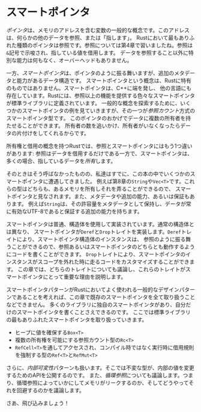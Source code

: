 <!--
# Smart Pointers
-->

# スマートポインタ

<!--
A *pointer* is a general concept for a variable that contains an address in
memory. This address refers to, or “points at,” some other data. The most
common kind of pointer in Rust is a reference, which you learned about in
Chapter 4. References are indicated by the `&` symbol and borrow the value they
point to. They don’t have any special capabilities other than referring to
data, and have no overhead.
-->

*ポインタ*は、メモリのアドレスを含む変数の一般的な概念です。このアドレスは、何らかの他のデータを参照、または「指します」。
Rustにおいて最もありふれた種類のポインタは参照です。参照については第4章で習いましたね。参照は`&`記号で示唆され、指している値を借用します。
データを参照すること以外に特別な能力は何もなく、オーバーヘッドもありません。

<!--
*Smart pointers*, on the other hand, are data structures that act like a
pointer but also have additional metadata and capabilities. The concept of
smart pointers isn’t unique to Rust: smart pointers originated in C++ and exist
in other languages as well. Rust has a variety of smart pointers defined in the
standard library that provide functionality beyond that provided by references.
To explore the general concept, we’ll look at a couple of different examples of
smart pointers, including a *reference counting* smart pointer type. This
pointer enables you to allow data to have multiple owners by keeping track of
the number of owners and, when no owners remain, cleaning up the data.
-->

一方、*スマートポインタ*は、ポインタのように振る舞いますが、追加のメタデータと能力があるデータ構造です。
スマートポインタという概念は、Rustに特有のものではありません。スマートポインタは、C++に端を発し、
他の言語にも存在しています。Rustには、参照以上の機能を提供する色々なスマートポインタが標準ライブラリに定義されています。
一般的な概念を探索するために、いくつかのスマートポインタの例を見ていきますが、その一つが*参照カウント*方式のスマートポインタ型です。
このポインタのおかげでデータに複数の所有者を持たせることができます。
所有者の数を追いかけ、所有者がいなくなったらデータの片付けをしてくれるからです。

<!--
Rust, with its concept of ownership and borrowing, has an additional difference
between references and smart pointers: while references only borrow data, in
many cases, smart pointers *own* the data they point to.
-->

所有権と借用の概念を持つRustでは、参照とスマートポインタにはもう1つ違いがあります:
参照はデータを借用するだけである一方で、スマートポインタは、多くの場合、指しているデータを*所有*します。

<!--
Though we didn’t call them as such at the time, we’ve already encountered a few
smart pointers in this book, including `String` and `Vec<T>` in Chapter 8. Both
these types count as smart pointers because they own some memory and allow you
to manipulate it. They also have metadata and extra capabilities or guarantees.
`String`, for example, stores its capacity as metadata and has the extra
ability to ensure its data will always be valid UTF-8.
-->

そのときはそう呼ばなかったものの、私達はすでに、この本の中でいくつかのスマートポインタに遭遇してきました。
例えば第8章の`String`や`Vec<T>`です。これらの型はどちらも、あるメモリを所有しそれを弄ることができるので、
スマートポインタと見なされます。また、メタデータや追加の能力、あるいは保証もあります。
例えば`String`は、その許容量をメタデータとして保持し、データが常に有効なUTF-8であると保証する追加の能力を持ちます。

<!--
Smart pointers are usually implemented using structs. Unlike an ordinary
struct, smart pointers implement the `Deref` and `Drop` traits. The `Deref`
trait allows an instance of the smart pointer struct to behave like a reference
so you can write your code to work with either references or smart pointers.
The `Drop` trait allows you to customize the code that’s run when an instance
of the smart pointer goes out of scope. In this chapter, we’ll discuss both
traits and demonstrate why they’re important to smart pointers.
-->

スマートポインタは普通、構造体を使用して実装されています。通常の構造体とは異なり、
スマートポインタが`Deref`と`Drop`トレイトを実装します。`Deref`トレイトにより、スマートポインタ構造体のインスタンスは、
参照のように振る舞うことができるので、参照あるいはスマートポインタのどちらとも動作するようにコードを書くことができます。
`Drop`トレイトにより、スマートポインタのインスタンスがスコープを外れた時に走るコードをカスタマイズすることができます。
この章では、どちらのトレイトについても議論し、これらのトレイトがスマートポインタにとって重要な理由を説明します。

<!--
Given that the smart pointer pattern is a general design pattern used
frequently in Rust, this chapter won’t cover every existing smart pointer. Many
libraries have their own smart pointers, and you can even write your own. We’ll
cover the most common smart pointers in the standard library:
-->

スマートポインタパターンがRustにおいてよく使われる一般的なデザインパターンであることを考えれば、この章で既存のスマートポインタを全て取り扱うことなどできません。
多くのライブラリに独自のスマートポインタがあり、自分だけのスマートポインタを書くことさえできるのです。
ここでは標準ライブラリの最もありふれたスマートポインタを取り扱っていきます。

<!--
* `Box<T>` for allocating values on the heap
* `Rc<T>`, a reference counting type that enables multiple ownership
* `Ref<T>` and `RefMut<T>`, accessed through `RefCell<T>`, a type that enforces
  the borrowing rules at runtime instead of compile time
-->

* ヒープに値を確保する`Box<T>`
* 複数の所有権を可能にする参照カウント型の`Rc<T>`
* `RefCell<T>`を通してアクセスされ、コンパイル時ではなく実行時に借用規則を強制する型の`Ref<T>`と`RefMut<T>`

<!--
In addition, we’ll cover the *interior mutability* pattern where an immutable
type exposes an API for mutating an interior value. We’ll also discuss
*reference cycles*: how they can leak memory and how to prevent them.
-->

さらに、*内部可変性*パターンも扱います。そこでは不変な型が、内部の値を変更するためのAPIを公開するのです。
また、*循環参照*についても議論します。つまり、循環参照によっていかにしてメモリがリークするのか、そしてどうやってそれを回避するのかを議論します。

<!--
Let’s dive in!
-->

さあ、飛び込みましょう！
